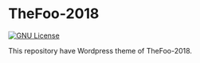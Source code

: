 # TheFoo-2018
[![GNU License](https://img.shields.io/badge/License-GNU%20Lv2.0-blue.svg)](LICENSE)

This repository have Wordpress theme of TheFoo-2018.
